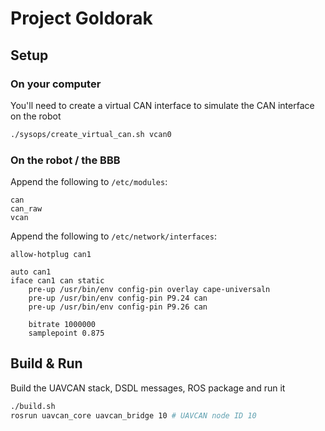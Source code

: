# Project Goldorak

## Setup

### On your computer

You'll need to create a virtual CAN interface to simulate the CAN interface on the robot
```sh
./sysops/create_virtual_can.sh vcan0
```

### On the robot / the BBB

Append the following to `/etc/modules`:

```
can
can_raw
vcan
```

Append the following to `/etc/network/interfaces`:

```
allow-hotplug can1

auto can1
iface can1 can static
	pre-up /usr/bin/env config-pin overlay cape-universaln
	pre-up /usr/bin/env config-pin P9.24 can
	pre-up /usr/bin/env config-pin P9.26 can

    bitrate 1000000
    samplepoint 0.875
```

## Build & Run

Build the UAVCAN stack, DSDL messages, ROS package and run it
```sh
./build.sh
rosrun uavcan_core uavcan_bridge 10 # UAVCAN node ID 10
```
